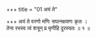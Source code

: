 +++
title = "01 अयं ते"

+++
अयं ते वरणो मणिः सपत्नक्षयणः कृतः ।  
तेना रभस्व त्वं शत्रून् प्र मृणीहि दुरस्यतः ॥ १ ॥